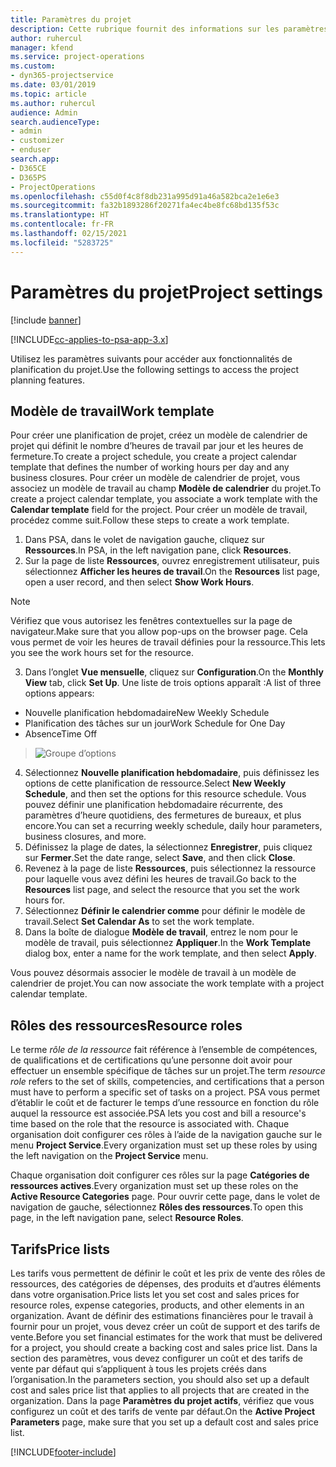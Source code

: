 ```yaml
---
title: Paramètres du projet
description: Cette rubrique fournit des informations sur les paramètres de gestion du projet.
author: ruhercul
manager: kfend
ms.service: project-operations
ms.custom:
- dyn365-projectservice
ms.date: 03/01/2019
ms.topic: article
ms.author: ruhercul
audience: Admin
search.audienceType:
- admin
- customizer
- enduser
search.app:
- D365CE
- D365PS
- ProjectOperations
ms.openlocfilehash: c55d0f4c8f8db231a995d91a46a582bca2e1e6e3
ms.sourcegitcommit: fa32b1893286f20271fa4ec4be8fc68bd135f53c
ms.translationtype: HT
ms.contentlocale: fr-FR
ms.lasthandoff: 02/15/2021
ms.locfileid: "5283725"
---
```

# <a name="project-settings"></a><span data-ttu-id="fffc8-103">Paramètres du projet</span><span class="sxs-lookup"><span data-stu-id="fffc8-103">Project settings</span></span>

[!include [banner](../includes/psa-now-project-operations.md)]

[!INCLUDE[cc-applies-to-psa-app-3.x](../includes/cc-applies-to-psa-app-3x.md)]

<span data-ttu-id="fffc8-104">Utilisez les paramètres suivants pour accéder aux fonctionnalités de planification du projet.</span><span class="sxs-lookup"><span data-stu-id="fffc8-104">Use the following settings to access the project planning features.</span></span>

## <a name="work-template"></a><span data-ttu-id="fffc8-105">Modèle de travail</span><span class="sxs-lookup"><span data-stu-id="fffc8-105">Work template</span></span>

<span data-ttu-id="fffc8-106">Pour créer une planification de projet, créez un modèle de calendrier de projet qui définit le nombre d’heures de travail par jour et les heures de fermeture.</span><span class="sxs-lookup"><span data-stu-id="fffc8-106">To create a project schedule, you create a project calendar template that defines the number of working hours per day and any business closures.</span></span> <span data-ttu-id="fffc8-107">Pour créer un modèle de calendrier de projet, vous associez un modèle de travail au champ **Modèle de calendrier** du projet.</span><span class="sxs-lookup"><span data-stu-id="fffc8-107">To create a project calendar template, you associate a work template with the **Calendar template** field for the project.</span></span> <span data-ttu-id="fffc8-108">Pour créer un modèle de travail, procédez comme suit.</span><span class="sxs-lookup"><span data-stu-id="fffc8-108">Follow these steps to create a work template.</span></span>

1. <span data-ttu-id="fffc8-109">Dans PSA, dans le volet de navigation gauche, cliquez sur **Ressources**.</span><span class="sxs-lookup"><span data-stu-id="fffc8-109">In PSA, in the left navigation pane, click **Resources**.</span></span> 
2. <span data-ttu-id="fffc8-110">Sur la page de liste **Ressources**, ouvrez enregistrement utilisateur, puis sélectionnez **Afficher les heures de travail**.</span><span class="sxs-lookup"><span data-stu-id="fffc8-110">On the **Resources** list page, open a user record, and then select **Show Work Hours**.</span></span>

  > [!NOTE]
  > <span data-ttu-id="fffc8-111">Vérifiez que vous autorisez les fenêtres contextuelles sur la page de navigateur.</span><span class="sxs-lookup"><span data-stu-id="fffc8-111">Make sure that you allow pop-ups on the browser page.</span></span> <span data-ttu-id="fffc8-112">Cela vous permet de voir les heures de travail définies pour la ressource.</span><span class="sxs-lookup"><span data-stu-id="fffc8-112">This lets you see the work hours set for the resource.</span></span>
  
3. <span data-ttu-id="fffc8-113">Dans l’onglet **Vue mensuelle**, cliquez sur **Configuration**.</span><span class="sxs-lookup"><span data-stu-id="fffc8-113">On the **Monthly View** tab, click **Set Up**.</span></span> <span data-ttu-id="fffc8-114">Une liste de trois options apparaît :</span><span class="sxs-lookup"><span data-stu-id="fffc8-114">A list of three options appears:</span></span> 

  - <span data-ttu-id="fffc8-115">Nouvelle planification hebdomadaire</span><span class="sxs-lookup"><span data-stu-id="fffc8-115">New Weekly Schedule</span></span>
  - <span data-ttu-id="fffc8-116">Planification des tâches sur un jour</span><span class="sxs-lookup"><span data-stu-id="fffc8-116">Work Schedule for One Day</span></span>
  - <span data-ttu-id="fffc8-117">Absence</span><span class="sxs-lookup"><span data-stu-id="fffc8-117">Time Off</span></span>

> ![Groupe d’options](media/project-13.png)

4. <span data-ttu-id="fffc8-119">Sélectionnez **Nouvelle planification hebdomadaire**, puis définissez les options de cette planification de ressource.</span><span class="sxs-lookup"><span data-stu-id="fffc8-119">Select **New Weekly Schedule**, and then set the options for this resource schedule.</span></span> <span data-ttu-id="fffc8-120">Vous pouvez définir une planification hebdomadaire récurrente, des paramètres d’heure quotidiens, des fermetures de bureaux, et plus encore.</span><span class="sxs-lookup"><span data-stu-id="fffc8-120">You can set a recurring weekly schedule, daily hour parameters, business closures, and more.</span></span>
5. <span data-ttu-id="fffc8-121">Définissez la plage de dates, la sélectionnez **Enregistrer**, puis cliquez sur **Fermer**.</span><span class="sxs-lookup"><span data-stu-id="fffc8-121">Set the date range, select **Save**, and then click **Close**.</span></span> 
6. <span data-ttu-id="fffc8-122">Revenez à la page de liste **Ressources**, puis sélectionnez la ressource pour laquelle vous avez défini les heures de travail.</span><span class="sxs-lookup"><span data-stu-id="fffc8-122">Go back to the **Resources** list page, and select the resource that you set the work hours for.</span></span> 
7. <span data-ttu-id="fffc8-123">Sélectionnez **Définir le calendrier comme** pour définir le modèle de travail.</span><span class="sxs-lookup"><span data-stu-id="fffc8-123">Select **Set Calendar As** to set the work template.</span></span> 
8. <span data-ttu-id="fffc8-124">Dans la boîte de dialogue **Modèle de travail**, entrez le nom pour le modèle de travail, puis sélectionnez **Appliquer**.</span><span class="sxs-lookup"><span data-stu-id="fffc8-124">In the **Work Template** dialog box, enter a name for the work template, and then select **Apply**.</span></span> 

<span data-ttu-id="fffc8-125">Vous pouvez désormais associer le modèle de travail à un modèle de calendrier de projet.</span><span class="sxs-lookup"><span data-stu-id="fffc8-125">You can now associate the work template with a project calendar template.</span></span>

## <a name="resource-roles"></a><span data-ttu-id="fffc8-126">Rôles des ressources</span><span class="sxs-lookup"><span data-stu-id="fffc8-126">Resource roles</span></span>

<span data-ttu-id="fffc8-127">Le terme *rôle de la ressource* fait référence à l’ensemble de compétences, de qualifications et de certifications qu’une personne doit avoir pour effectuer un ensemble spécifique de tâches sur un projet.</span><span class="sxs-lookup"><span data-stu-id="fffc8-127">The term *resource role* refers to the set of skills, competencies, and certifications that a person must have to perform a specific set of tasks on a project.</span></span> <span data-ttu-id="fffc8-128">PSA vous permet d’établir le coût et de facturer le temps d’une ressource en fonction du rôle auquel la ressource est associée.</span><span class="sxs-lookup"><span data-stu-id="fffc8-128">PSA lets you cost and bill a resource's time based on the role that the resource is associated with.</span></span> <span data-ttu-id="fffc8-129">Chaque organisation doit configurer ces rôles à l’aide de la navigation gauche sur le menu **Project Service**.</span><span class="sxs-lookup"><span data-stu-id="fffc8-129">Every organization must set up these roles by using the left navigation on the **Project Service** menu.</span></span>

<span data-ttu-id="fffc8-130">Chaque organisation doit configurer ces rôles sur la page **Catégories de ressources actives**.</span><span class="sxs-lookup"><span data-stu-id="fffc8-130">Every organization must set up these roles on the **Active Resource Categories** page.</span></span> <span data-ttu-id="fffc8-131">Pour ouvrir cette page, dans le volet de navigation de gauche, sélectionnez **Rôles des ressources**.</span><span class="sxs-lookup"><span data-stu-id="fffc8-131">To open this page, in the left navigation pane, select **Resource Roles**.</span></span>

## <a name="price-lists"></a><span data-ttu-id="fffc8-132">Tarifs</span><span class="sxs-lookup"><span data-stu-id="fffc8-132">Price lists</span></span>

<span data-ttu-id="fffc8-133">Les tarifs vous permettent de définir le coût et les prix de vente des rôles de ressources, des catégories de dépenses, des produits et d’autres éléments dans votre organisation.</span><span class="sxs-lookup"><span data-stu-id="fffc8-133">Price lists let you set cost and sales prices for resource roles, expense categories, products, and other elements in an organization.</span></span> <span data-ttu-id="fffc8-134">Avant de définir des estimations financières pour le travail à fournir pour un projet, vous devez créer un coût de support et des tarifs de vente.</span><span class="sxs-lookup"><span data-stu-id="fffc8-134">Before you set financial estimates for the work that must be delivered for a project, you should create a backing cost and sales price list.</span></span> <span data-ttu-id="fffc8-135">Dans la section des paramètres, vous devez configurer un coût et des tarifs de vente par défaut qui s’appliquent à tous les projets créés dans l’organisation.</span><span class="sxs-lookup"><span data-stu-id="fffc8-135">In the parameters section, you should also set up a default cost and sales price list that applies to all projects that are created in the organization.</span></span> <span data-ttu-id="fffc8-136">Dans la page **Paramètres du projet actifs**, vérifiez que vous configurez un coût et des tarifs de vente par défaut.</span><span class="sxs-lookup"><span data-stu-id="fffc8-136">On the **Active Project Parameters** page, make sure that you set up a default cost and sales price list.</span></span>


[!INCLUDE[footer-include](../includes/footer-banner.md)]